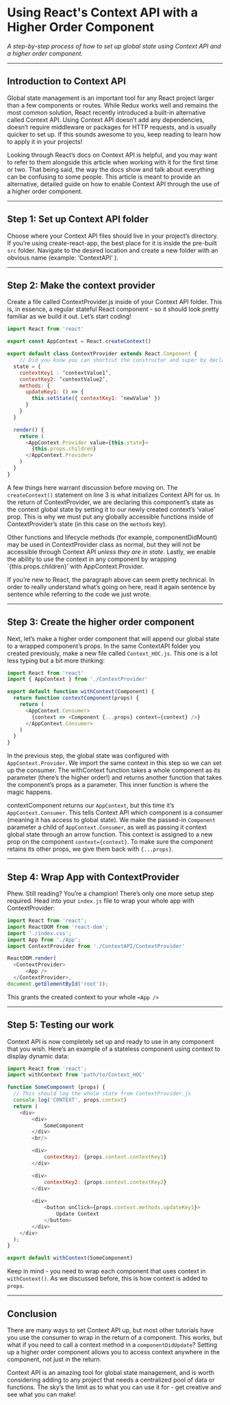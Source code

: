 # Using React's Context API with a Higher Order Component

*A step-by-step process of how to set up global state using Context API and a higher order component.*

---

## Introduction to Context API
Global state management is an important tool for any React project larger than a few components or routes. While Redux works well and remains the most common solution, React recently introduced a built-in alternative called Context API. Using Context API doesn’t add any dependencies, doesn’t require middleware or packages for HTTP requests, and is usually quicker to set up. If this sounds awesome to you, keep reading to learn how to apply it in your projects!

Looking through React’s docs on Context API is helpful, and you may want to refer to them alongside this article when working with it for the first time or two. That being said, the way the docs show and talk about everything can be confusing to some people. This article is meant to provide an alternative, detailed guide on how to enable Context API through the use of a higher order component.

---

## Step 1: Set up Context API folder
Choose where your Context API files should live in your project’s directory. If you’re using create-react-app, the best place for it is inside the pre-built `src` folder. Navigate to the desired location and create a new folder with an obvious name (example: ‘ContextAPI’ ).

---

## Step 2: Make the context provider
Create a file called ContextProvider.js inside of your Context API folder. This is, in essence, a regular stateful React component - so it should look pretty familiar as we build it out. Let’s start coding!

```javascript
import React from 'react'

export const AppContext = React.createContext()

export default class ContextProvider extends React.Component {
	// Did you know you can shortcut the constructor and super by declaring state like this? Try it out if you haven’t!
  state = {
    contextKey1 : ‘contextValue1’,
    contextKey2: ‘contextValue2’,
    methods: {
      updateKey1: () => {
        this.setState({ contextKey1: ‘newValue’ })
      }
    }
  }

  render() {
    return (
      <AppContext.Provider value={this.state}>
        {this.props.children}
      </AppContext.Provider>
    )
  }
}
```

A few things here warrant discussion before moving on. The `createContext()` statement on line 3 is what initializes Context API for us. In the return of ContextProvider, we are declaring this component’s state as the context global state by setting it to our newly created context’s ‘value’ prop. This is why we must put any globally accessible functions inside of ContextProvider’s state (in this case on the `methods` key). 

Other functions and lifecycle methods (for example, componentDidMount) may be used in ContextProvider class as normal, but they will not be accessible through Context API *unless they are in state*. Lastly, we enable the ability to use the context in any component by wrapping `{this.props.children}’ with AppContext.Provider.

If you’re new to React, the paragraph above can seem pretty technical. In order to really understand what’s going on here, read it again sentence by sentence while referring to the code we just wrote.

---

## Step 3: Create the higher order component
Next, let’s make a higher order component that will append our global state to a wrapped component’s props. In the same ContextAPI folder you created previously, make a new file called `Context_HOC.js`. This one is a lot less typing but a bit more thinking:

```javascript
import React from 'react'
import { AppContext } from './ContextProvider'

export default function withContext(Component) {
  return function contextComponent(props) {
    return (
      <AppContext.Consumer>
        {context => <Component {...props} context={context} />}
      </AppContext.Consumer>
    )
  }
}
```

In the previous step, the global state was configured with `AppContext.Provider`. We import the same context in this step so we can set up the consumer. The withContext function takes a whole component as its parameter (there’s the higher order!) and returns another function that takes the component’s props as a parameter. This inner function is where the magic happens. 

contextComponent returns our `AppContext`, but this time it’s `AppContext.Consumer`. This tells Context API which component is a consumer (meaning it has access to global state). We make the passed-in `Component` parameter a child of `AppContext.Consumer`, as well as passing it context global state through an arrow function. This context is assigned to a new prop on the component `context={context}`. To make sure the component retains its other props, we give them back with `{...props}`.

---

## Step 4: Wrap App with ContextProvider
Phew. Still reading? You’re a champion! There’s only one more setup step required. Head into your `index.js` file to wrap your whole app with ContextProvider:

```javascript
import React from 'react';
import ReactDOM from 'react-dom';
import './index.css';
import App from './App';
import ContextProvider from './ContextAPI/ContextProvider'

ReactDOM.render(
  <ContextProvider>
      <App />
  </ContextProvider>,
document.getElementById('root'));
```

This grants the created context to your whole `<App />`

---

## Step 5: Testing our work
Context API is now completely set up and ready to use in any component that you wish. Here’s an example of a stateless component using context to display dynamic data: 

```javascript
import React from 'react';
import withContext from 'path/to/Context_HOC'

function SomeComponent (props) {
  // This should log the whole state from ContextProvider.js
  console.log('CONTEXT', props.context)
  return (
    <div>
        <div>
            SomeComponent
        </div>
        <br/>

        <div>
            contextKey1: {props.context.contextKey1}
        </div>

        <div>
            contextKey2: {props.context.contextKey2}
        </div>
          
        <div>
            <button onClick={props.context.methods.updateKey1}>
                Update Context
            </button>
        </div>
    </div>
  );
} 

export default withContext(SomeComponent)
```

Keep in mind - you need to wrap each component that uses context in `withContext()`. As we discussed before, this is how context is added to `props`.

---

## Conclusion
There are many ways to set Context API up, but most other tutorials have you use the consumer to wrap in the return of a component. This works, but what if you need to call a context method in a `componentDidUpdate`? Setting up a higher order component allows you to access context anywhere in the component, not just in the return.

Context API is an amazing tool for global state management, and is worth considering adding to any project that needs a centralized pool of data or functions. The sky’s the limit as to what you can use it for - get creative and see what you can make!






